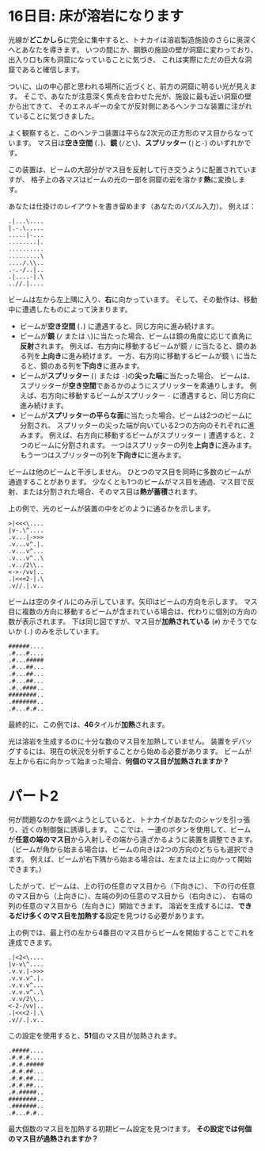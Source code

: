 # 16日目: 床が溶岩になります

光線が**どこかしら**に完全に集中すると、トナカイは溶岩製造施設のさらに奥深くへとあなたを導きます。
いつの間にか、鋼鉄の施設の壁が洞窟に変わっており、出入り口も床も洞窟になっていることに気づき、
これは実際にただの巨大な洞窟であると確信します。

ついに、山の中心部と思われる場所に近づくと、前方の洞窟に明るい光が見えます。
そこで、あなたが注意深く焦点を合わせた光が、施設に最も近い洞窟の壁から出てきて、
そのエネルギーの全てが反対側にあるヘンテコな装置に注がれていることに気づきました。

よく観察すると、このヘンテコ装置は平らな2次元の正方形のマス目からなっています。
マス目は**空き空間** (`.`)、**鏡** (`/`と`\`)、**スプリッター** (`|`と`-`) のいずれかです。

この装置は、ビームの大部分がマス目を反射して行き交うように配置されていますが、
格子上の各マスはビームの光の一部を洞窟の岩を溶かす**熱**に変換します。

あなたは仕掛けのレイアウトを書き留めます（あなたのパズル入力）。
例えば：

```
.|...\....
|.-.\.....
.....|-...
........|.
..........
.........\
..../.\\..
.-.-/..|..
.|....-|.\
..//.|....
```

ビームは左から左上隅に入り、**右**に向かっています。
そして、その動作は、移動中に遭遇したものによって決まります。

- ビームが**空き空間**  (`.`) に遭遇すると、同じ方向に進み続けます。
- ビームが**鏡** (`/` または `\`)に当たった場合、ビームは鏡の角度に応じて直角に**反射**されます。
例えば、右方向に移動するビームが鏡 `/` に当たると、鏡のある列を**上向き**に進み続けます。
一方、右方向に移動するビームが鏡 `\` に当たると、鏡のある列を**下向き**に進みます。
- ビームが**スプリッター** (`|` または `-`)の**尖った端**に当たった場合、
ビームは、スプリッターが**空き空間**であるかのようにスプリッターを素通りします。
例えば、右方向に移動するビームがスプリッター `-` に遭遇すると、同じ方向に進み続けます。
- ビームが**スプリッターの平らな面**に当たった場合、ビームは2つのビームに分割され、
スプリッターの尖った端が向いている2つの方向のそれぞれに進みます。
例えば、右方向に移動するビームがスプリッター `|` 遭遇すると、2つのビームに分割されます。
一つはスプリッターの列を**上向き**に進みます。
もう一つはスプリッターの列を**下向きに**に進みます。

ビームは他のビームと干渉しません。
ひとつのマス目を同時に多数のビームが通過することがあります。
少なくとも1つのビームがマス目を通過、マス目で反射、または分割された場合、そのマス目は**熱が蓄積**されます。

上の例で、光のビームが装置の中をどのように通るかを示します。

```
>|<<<\....
|v-.\^....
.v...|->>>
.v...v^.|.
.v...v^...
.v...v^..\
.v../2\\..
<->-/vv|..
.|<<<2-|.\
.v//.|.v..
```

ビームは空のタイルにのみ示しています。矢印はビームの方向を示します。
マス目に複数の方向に移動するビームが含まれている場合は、代わりに個別の方向の数が表示されます。
下は同じ図ですが、マス目が**加熱されている** (`#`) かそうでないか (`.`) のみを示しています。

```
######....
.#...#....
.#...#####
.#...##...
.#...##...
.#...##...
.#..####..
########..
.#######..
.#...#.#..
```

最終的に、この例では、**46**タイルが**加熱**されます。

光は溶岩を生成するのに十分な数のマス目を加熱していません。
装置をデバッグするには、現在の状況を分析することから始める必要があります。
ビームが左上から右に向かって始まった場合、**何個のマス目が加熱されますか？**

# パート2

何が問題なのかを調べようとしていると、トナカイがあなたのシャツを引っ張り、近くの制御盤に誘導します。
ここでは、一連のボタンを使用して、ビームが**任意の端のマス目**から入射しその端から遠ざかるように装置を調整できます。
（ビームが角から始まる場合は、ビームの向きは2つの方向のどちらも選択できます。
例えば、ビームが右下隅から始まる場合は、左または上に向かって開始できます。）

したがって、ビームは、上の行の任意のマス目から（下向きに）、
下の行の任意のマス目から（上向きに）、左端の列の任意のマス目から（右向きに）、
右端の列の任意のマス目から（左向きに）開始できます。
溶岩を生成するには、**できるだけ多くのマス目を加熱する**設定を見つける必要があります。

上の例では、最上行の左から4番目のマス目からビームを開始することでこれを達成できます。

```
.|<2<\....
|v-v\^....
.v.v.|->>>
.v.v.v^.|.
.v.v.v^...
.v.v.v^..\
.v.v/2\\..
<-2-/vv|..
.|<<<2-|.\
.v//.|.v..
```

この設定を使用すると、**51**個のマス目が加熱されます。

```
.#####....
.#.#.#....
.#.#.#####
.#.#.##...
.#.#.##...
.#.#.##...
.#.#####..
########..
.#######..
.#...#.#..
```

最大個数のマス目を加熱する初期ビーム設定を見つけます。
**その設定では何個のマス目が過熱されますか？**

